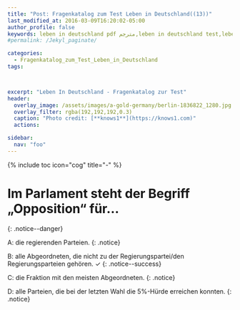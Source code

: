 ```yaml
---
title: "Post: Fragenkatalog zum Test Leben in Deutschland((13))"
last_modified_at: 2016-03-09T16:20:02-05:00
author_profile: false
keywords: leben in deutschland pdf مترجم,leben in deutschland test,leben in deutschland app,test leben in deutschland 33 fragen,test leben in deutschland 2018,orientierungskurs 310 fragen und antworten,leben in deutschland 300 fragen und antworten pdf,lieben in deutschland 300 fragen,deutsch lernen a1 pdf,deutsch lernen b2,deutsch lernen a1 buch,deutsch lernen a2,deutsch lernen blog,wortschatz a1,deutsch lernen dw,deutsch lernen grammatik,
#permalink: /Jekyl_paginate/

categories:
  - Fragenkatalog_zum_Test_Leben_in_Deutschland
tags:



excerpt: "Leben In Deutschland - Fragenkatalog zur Test"
header:
  overlay_image: /assets/images/a-gold-germany/berlin-1836822_1280.jpg
  overlay_filter: rgba(192,192,192,0.3)
  caption: "Photo credit: [**knows1**](https://knows1.com)"
  actions:

sidebar:
  nav: "foo"
---
```


{% include toc icon="cog" title="-" %}

# Im Parlament steht der Begriff „Opposition“ für…
{: .notice--danger}

A: die regierenden Parteien.
 {: .notice}

B: alle Abgeordneten, die nicht zu der Regierungspartei/den Regierungsparteien gehören. ✓
{: .notice--success}

C: die Fraktion mit den meisten Abgeordneten.
 {: .notice}

D: alle Parteien, die bei der letzten Wahl die 5%-Hürde erreichen konnten.
 {: .notice}
